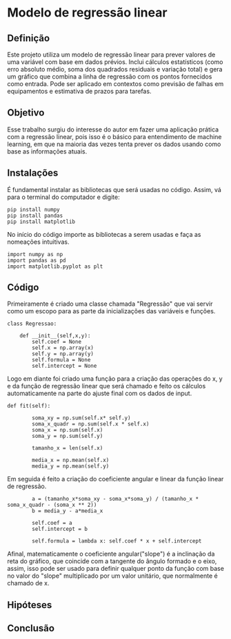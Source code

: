# Modelo de regressão linear

## Definição
Este projeto utiliza um modelo de regressão linear para prever valores de uma variável com base em dados prévios. Inclui cálculos estatísticos (como erro absoluto médio, soma dos quadrados residuais e variação total) e gera um gráfico que combina a linha de regressão com os pontos fornecidos como entrada.
Pode ser aplicado em contextos como previsão de falhas em equipamentos e estimativa de prazos para tarefas.

## Objetivo
Esse trabalho surgiu do interesse do autor em fazer uma aplicação prática com a regressão linear, pois isso é o básico para entendimento de machine learning, em que na maioria das vezes tenta prever os dados usando como base as informações atuais.

## Instalações

É fundamental instalar as bibliotecas que será usadas no código. Assim, vá para o terminal do computador e digite:
```
pip install numpy
pip install pandas
pip install matplotlib
```

No início do código importe as bibliotecas a serem usadas e faça as nomeações intuitivas.
```
import numpy as np
import pandas as pd
import matplotlib.pyplot as plt
```

## Código
Primeiramente é criado uma classe chamada "Regressão" que vai servir como um escopo para as parte da inicializações das variáveis e funções.
```
class Regressao:

	def __init__(self,x,y):
		self.coef = None
		self.x = np.array(x)
		self.y = np.array(y)
		self.formula = None
		self.intercept = None
```

Logo em diante foi criado uma função para a criação das operações do x, y e da função de regressão linear que será chamado e feito os cálculos automaticamente na parte do ajuste final com os dados de input. 
```
def fit(self):

		soma_xy = np.sum(self.x* self.y)
		soma_x_quadr = np.sum(self.x * self.x)
		soma_x = np.sum(self.x)
		soma_y = np.sum(self.y)

		tamanho_x = len(self.x)

		media_x = np.mean(self.x)
		media_y = np.mean(self.y)
```

Em seguida é feito a criação do coeficiente angular e linear da função linear de regressão. 
```
		a = (tamanho_x*soma_xy - soma_x*soma_y) / (tamanho_x * soma_x_quadr - (soma_x ** 2))
		b = media_y - a*media_x

		self.coef = a
		self.intercept = b

		self.formula = lambda x: self.coef * x + self.intercept
```

Afinal, matematicamente o coeficiente angular("slope") é a inclinação da reta do gráfico, que coincide com a tangente do ângulo formado e o eixo, assim, isso pode ser usado para definir qualquer ponto da função com base no valor do "slope" multiplicado por um valor unitário, que normalmente é chamado de x.


## Hipóteses


## Conclusão
